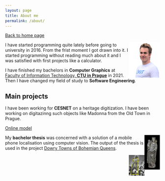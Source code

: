 ```yaml
---
layout: page
title: About me
permalink: /about/
---
```


[Back to home page](https://pavelkriz.github.io/)

<img style="float: right;" width="20%" src="/images/Pavel_Kriz.png">

I have started programming quite lately before going to university in 2016. From the frist moment I got drawn into it. I started programming without reading much about it and I was satisfied with first projects like a calculator.

I have finished my bachelors in **Computer Graphics** at [Faculty of Information Technology, **CTU in Prague**](https://fit.cvut.cz/en) in 2021. Then I have changed my field of study to **Software Engineering**.

## Main projects

I have been working for **CESNET** on a heritage digitization. I have been working on digitazinng such objects like Madonna from the Old Town in Prague.

[Online model](https://modely.cesnet.cz/en/staromestska_madona.html)

<img style="float: right;" width="10%" src="/images/about/Madonna.jpg">

My **bachelor thesis** was concerned with a solution of a mobile phone localisation using computer vision. The output of the thesis is used in the project [Dowry Towns of Bohemian Queens](https://www.kralovskavennamesta.cz/en/index.html).

<img style="float: right;" width="10%" src="/images/about/Prasna_brana3_vol.jpg">





